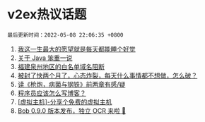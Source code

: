 # v2ex热议话题

`最后更新时间：2022-05-08 22:06:35 +0800`

1. [我这一生最大的愿望就是每天都能睡个好觉](https://www.v2ex.com/t/851523)
1. [关于 Java 笨重一说](https://www.v2ex.com/t/851477)
1. [福建泉州地区的白名单域名阻断](https://www.v2ex.com/t/851525)
1. [被封了快两个月了，心态炸裂，每天什么事情都不想做，怎么破？](https://www.v2ex.com/t/851574)
1. [读《枪炮，病菌与钢铁》前两章有感/疑](https://www.v2ex.com/t/851538)
1. [程序员应该怎么写博客？](https://www.v2ex.com/t/851549)
1. [[虚拟主机]-分享个免费的虚拟主机](https://www.v2ex.com/t/851530)
1. [Bob 0.9.0 版本发布，独立 OCR 来啦 🎉](https://www.v2ex.com/t/851543)

